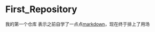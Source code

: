 # First_Repository
我的第一个仓库
表示之前自学了一点点[markdown](http://baike.baidu.com/link?url=fLfiQRgCGQboNw9it-cVrb_gptFT3wR7lHs532zNmQRTqOEfOToNKO9fAoeTo3C2iAq3_M5nxbDSsLIs-JSh3B3N-weTGAulyYa9ycrK0wG)，现在终于排上了用场
